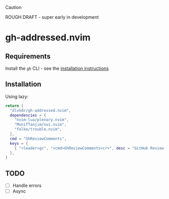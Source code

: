 > [!CAUTION]
> ROUGH DRAFT - super early in development

# gh-addressed.nvim

## Requirements

Install the `gh` CLI - see the [installation instructions](https://github.com/cli/cli#installation)

## Installation

Using lazy:

```lua
return {
  "dlvhdr/gh-addressed.nvim",
  dependencies = {
    "nvim-lua/plenary.nvim",
    "MunifTanjim/nui.nvim",
    "folke/trouble.nvim",
  },
  cmd = "GhReviewComments",
  keys = {
    { "<leader>gc", "<cmd>GhReviewComments<cr>", desc = "GitHub Review Comments" },
  },
}
```

## TODO

- [ ] Handle errors
- [ ] Async
